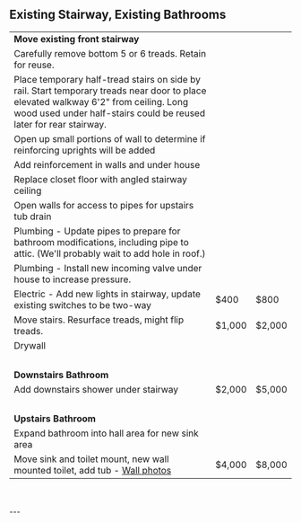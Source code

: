 

## Existing Stairway, Existing Bathrooms
|  |||
|---|---|---|
| <b>Move existing front stairway</b> | | |
| Carefully remove bottom 5 or 6 treads. Retain for reuse. | | |
| Place temporary half-tread stairs on side by rail. Start temporary treads near door to place elevated walkway 6'2" from ceiling. Long wood used under half-stairs could be reused later for rear stairway.  | | |
| Open up small portions of wall to determine if reinforcing uprights will be added | | |
| Add reinforcement in walls and under house | | |
| Replace closet floor with angled stairway ceiling | | |
| Open walls for access to pipes for upstairs tub drain | | |
| Plumbing - Update pipes to prepare for bathroom modifications, including pipe to attic. (We'll probably wait to add hole in roof.) | | |
| Plumbing - Install new incoming valve under house to increase pressure. |||
| Electric - Add new lights in stairway, update existing switches to be two-way | $400 | $800 |
| Move stairs. Resurface treads, might flip treads. | $1,000 | $2,000 |
| Drywall | | |
| &nbsp; |||
| <b>Downstairs Bathroom</b> | | |
| Add downstairs shower under stairway | $2,000 | $5,000 |
| &nbsp; |||
| <b>Upstairs Bathroom</b> | | |
| Expand bathroom into hall area for new sink area |||
| Move sink and toilet mount, new wall mounted toilet, add tub - [Wall photos](https://docs.google.com/document/d/1J0A26a7-Dvm3mscBRTSgxIeMxft11VZoRADT_unegkE/edit?usp=sharing) | $4,000 | $8,000 |



<br>
<div id="totals"></div>
<br>
---


